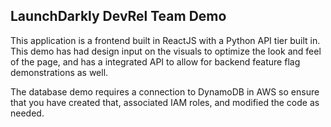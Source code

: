 ## LaunchDarkly DevRel Team Demo 

This application is a frontend built in ReactJS with a Python API tier built in. This demo has had design input on the visuals to optimize the look and feel of the page, and has a integrated API to allow for backend feature flag demonstrations as well. 

The database demo requires a connection to DynamoDB in AWS so ensure that you have created that, associated IAM roles, and modified the code as needed. 